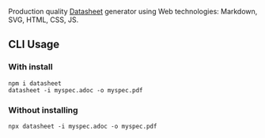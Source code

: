 Production quality [Datasheet](https://en.wikipedia.org/wiki/Datasheet) generator using Web technologies: Markdown, SVG, HTML, CSS, JS.

## CLI Usage

### With install

```
npm i datasheet
datasheet -i myspec.adoc -o myspec.pdf
```

### Without installing

```
npx datasheet -i myspec.adoc -o myspec.pdf
```

